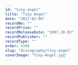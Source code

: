```yaml
---
id: "tiny-angel"
title: "Tiny Angel"
date: "2017-02-04"
recordNo: ""
recordPrice: ""
recordReleaseDate: "1997.10.03"
recordPublisher: ""
recordType: ""
order: 4300
slug: "discography/tiny-angel"
coverImage: "Tiny-Angel.jpg"
---
```



